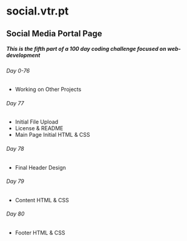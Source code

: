 # social.vtr.pt
## Social Media Portal Page

##### This is the fifth part of a 100 day coding challenge focused on web-development

###### Day 0-76
- Working on Other Projects

###### Day 77
- Initial File Upload
- License & README
- Main Page Initial HTML & CSS

###### Day 78
- Final Header Design

###### Day 79
- Content HTML & CSS

###### Day 80
- Footer HTML & CSS